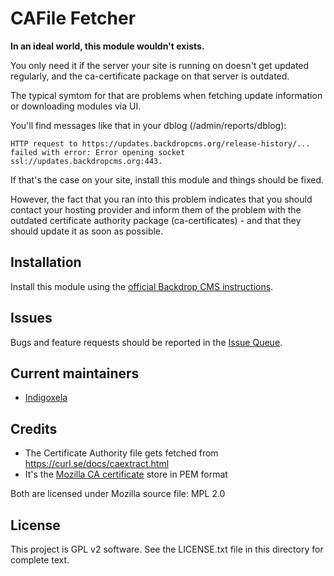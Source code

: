 # CAFile Fetcher

**In an ideal world, this module wouldn't exists.**

You only need it if the server your site is running on doesn't get updated
regularly, and the ca-certificate package on that server is outdated.

The typical symtom for that are problems when fetching update information or
downloading modules via UI.

You'll find messages like that in your dblog (/admin/reports/dblog):

```
HTTP request to https://updates.backdropcms.org/release-history/...
failed with error: Error opening socket ssl://updates.backdropcms.org:443.
```

If that's the case on your site, install this module and things should be
fixed.

However, the fact that you ran into this problem indicates that you should
contact your hosting provider and inform them of the problem with the
outdated certificate authority package (ca-certificates) - and that they
should update it as soon as possible.

## Installation

Install this module using the
 [official Backdrop CMS instructions](https://docs.backdropcms.org/documentation/extend-with-modules).

## Issues

Bugs and feature requests should be reported in the
 [Issue Queue](https://github.com/backdrop-contrib/cafilefetcher/issues).

## Current maintainers

* [Indigoxela](https://github.com/indigoxela)

## Credits

- The Certificate Authority file gets fetched from https://curl.se/docs/caextract.html
- It's the [Mozilla CA certificate](https://wiki.mozilla.org/CA) store in PEM format

Both are licensed under Mozilla source file: MPL 2.0

## License

This project is GPL v2 software. See the LICENSE.txt file in this directory for complete text.
